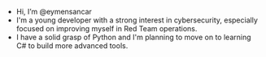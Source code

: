 - Hi, I’m @eymensancar
- I'm a young developer with a strong interest in cybersecurity, especially focused on improving myself in Red Team operations.  
- I have a solid grasp of Python and I'm planning to move on to learning C# to build more advanced tools.
